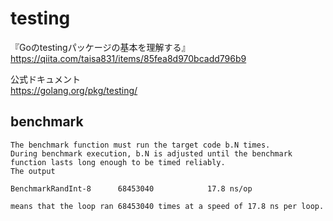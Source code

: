 # testing
『Goのtestingパッケージの基本を理解する』  
https://qiita.com/taisa831/items/85fea8d970bcadd796b9

公式ドキュメント  
https://golang.org/pkg/testing/

## benchmark
```
The benchmark function must run the target code b.N times.
During benchmark execution, b.N is adjusted until the benchmark function lasts long enough to be timed reliably. 
The output

BenchmarkRandInt-8   	68453040	        17.8 ns/op

means that the loop ran 68453040 times at a speed of 17.8 ns per loop.
```